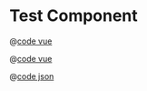 # Test Component

<Test />

@[code vue](~/Test.vue)

@[code vue](@/Button/Button.vue)

@[code json](_/package.json)
